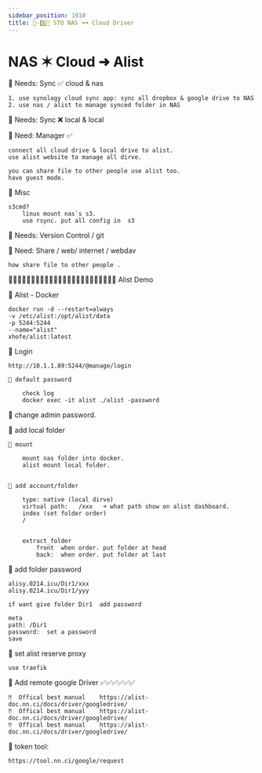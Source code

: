 ```yaml
---
sidebar_position: 1910
title: 🎪-9️⃣📀 STO NAS ➜➜ Cloud Driver
---
```


# NAS ✶ Cloud ➜ Alist




🔵 Needs: Sync ✅  cloud & nas 

    1. use synology cloud sync app: sync all dropbox & google drive to NAS
    2. use nas / alist to manage synced folder in NAS


🔵 Needs: Sync ❌  local & local 


🔵 Need: Manager ✅

    connect all cloud drive & local drive to alist.
    use alist website to manage all dirve.

    you can share file to other people use alist too. 
    have guest mode. 




🔵 Misc 

    s3cmd?  
        linux mount nas`s s3.
        use rsync. put all config in  s3






🔵 Needs:  Version Control / git 





🔵 Need: Share / web/ internet / webdav

	how share file to other people .











🔵🔵🔵🔵🔵🔵🔵🔵🔵🔵🔵🔵🔵🔵🔵🔵🔵🔵🔵🔵🔵🔵🔵🔵  Alist  Demo 

🔵 Alist - Docker 

	docker run -d --restart=always 
	-v /etc/alist:/opt/alist/data 
	-p 5244:5244 
	--name="alist" 
	xhofe/alist:latest




🔵 Login 

    http://10.1.1.89:5244/@manage/login

    🔶 default password 

        check log
        docker exec -it alist ./alist -password



🔵 change admin password.


🔵 add local folder

    🔶 mount 

        mount nas folder into docker.
        alist mount local folder.


    🔶 add account/folder

        type: native (local dirve)
        virtual path:   /xxx   ➜ what path show on alist dashboard.
        index (set folder order)
        /


        extract_folder​
            front  when order. put folder at head
            back:  when order. put folder at last



🔵 add folder password 

    alisy.0214.icu/Dir1/xxx
    alisy.0214.icu/Dir1/yyy

    if want give folder Dir1  add password 

    meta
    path: /Dir1
    password:  set a password 
    save 



🔵 set alist reserve proxy 

    use traefik 






🔵 Add remote google Driver  ✅✅✅✅✅✅

	‼️  Offical best manual    https://alist-doc.nn.ci/docs/driver/googledrive/
	‼️  Offical best manual    https://alist-doc.nn.ci/docs/driver/googledrive/
	‼️  Offical best manual    https://alist-doc.nn.ci/docs/driver/googledrive/


🔶 token tool:

    https://tool.nn.ci/google/request


